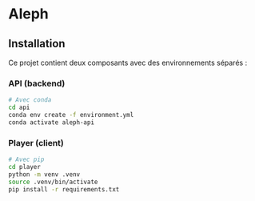    # Aleph

   ## Installation
   Ce projet contient deux composants avec des environnements séparés :

   ### API (backend)
   ```bash
   # Avec conda
   cd api
   conda env create -f environment.yml
   conda activate aleph-api
   ```

   ### Player (client)
   ```bash
   # Avec pip
   cd player
   python -m venv .venv
   source .venv/bin/activate
   pip install -r requirements.txt
   ```
   ```
